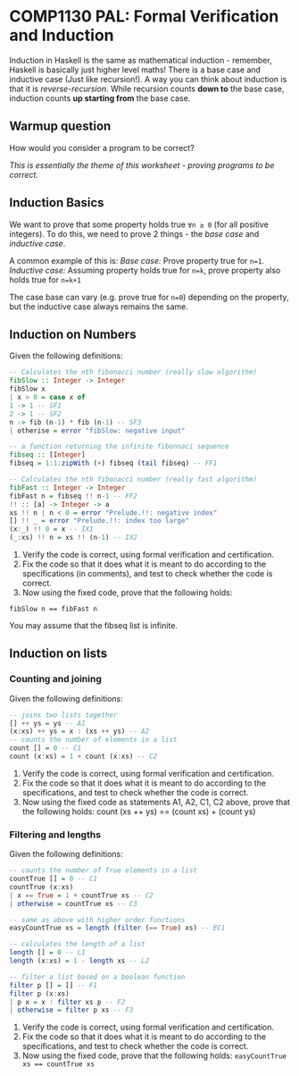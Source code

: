 # COMP1130 PAL: Formal Verification and Induction

Induction in Haskell is the same as mathematical induction - remember, Haskell is basically just higher level maths!
There is a base case and inductive case (Just like recursion!). A way you can think about induction is that it is _reverse-recursion_. While recursion counts **down to** the base case, induction counts **up starting from** the base case.

## Warmup question

How would you consider a program to be correct?

_This is essentially the theme of this worksheet - proving programs to be correct._

## Induction Basics

We want to prove that some property holds true `∀n ≥ 0` (for all positive integers). To do this, we need to prove 2 things - the *base case* and *inductive case*.

A common example of this is:
*Base case:* Prove property true for `n=1`.
*Inductive case:* Assuming property holds true for `n=k`, prove property also holds true for `n=k+1`

The case base can vary (e.g. prove true for `n=0`) depending on the property, but the inductive case always remains the same.

## Induction on Numbers

Given the following definitions:

```haskell
-- Calculates the nth fibonacci number (really slow algorithm)
fibSlow :: Integer -> Integer
fibSlow x
| x > 0 = case x of
1 -> 1 -- SF1
2 -> 1 -- SF2
n -> fib (n-1) * fib (n-1) -- SF3
| otherise = error "fibSlow: negative input"

-- a function returning the infinite fibonnaci sequence
fibseq :: [Integer]
fibseq = 1:1:zipWith (+) fibseq (tail fibseq) -- FF1

-- Calculates the nth fibonacci number (really fast algorithm)
fibFast :: Integer -> Integer
fibFast n = fibseq !! n-1 -- FF2
!! :: [a] -> Integer -> a
xs !! n | n < 0 = error "Prelude.!!: negative index"
[] !! _ = error "Prelude.!!: index too large"
(x:_) !! 0 = x -- IX1
(_:xs) !! n = xs !! (n-1) -- IX2
```

1. Verify the code is correct, using formal verification and certification.
2. Fix the code so that it does what it is meant to do according to the specifications (in comments), and test
to check whether the code is correct.
3. Now using the fixed code, prove that the following holds:

`fibSlow n == fibFast n`

You may assume that the fibseq list is infinite.

## Induction on lists

### Counting and joining

Given the following definitions:

```haskell
-- joins two lists together
[] ++ ys = ys -- A1
(x:xs) ++ ys = x : (xs ++ ys) -- A2
-- counts the number of elements in a list
count [] = 0 -- C1
count (x:xs) = 1 + count (x:xs) -- C2
```

1. Verify the code is correct, using formal verification and certification.
2. Fix the code so that it does what it is meant to do according to the specifications, and test
to check whether the code is correct.
3. Now using the fixed code as statements A1, A2, C1, C2 above, prove that the following
holds: count (xs ++ ys) == (count xs) + (count ys)

### Filtering and lengths

Given the following definitions:

```haskell
-- counts the number of True elements in a list
countTrue [] = 0 -- C1
countTrue (x:xs)
| x == True = 1 + countTrue xs -- C2
| otherwise = countTrue xs -- C3

-- same as above with higher order functions
easyCountTrue xs = length (filter (== True) xs) -- EC1

-- calculates the length of a list
length [] = 0 -- L1
length (x:xs) = 1 - length xs -- L2

-- filter a list based on a boolean function
filter p [] = [] -- F1
filter p (x:xs)
| p x = x : filter xs p -- F2
| otherwise = filter p xs -- F3
```

1. Verify the code is correct, using formal verification and certification.
2. Fix the code so that it does what it is meant to do according to the specifications, and test
to check whether the code is correct.
3. Now using the fixed code, prove that the following holds:
`easyCountTrue xs == countTrue xs`
